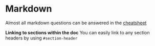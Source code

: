 # Markdown

Almost all markdown questions can be answered in the
[cheatsheet](https://github.com/adam-p/markdown-here/wiki/Markdown-Cheatsheet)

**Linking to sections within the doc**
You can easily link to any section headers by using `#section-header`
